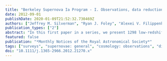 ```yaml
---
title: "Berkeley Supernova Ia Program - I. Observations, data reduction and spectroscopic sample of 582 low-redshift Type Ia supernovae"
date: 2012-09-01
publishDate: 2020-01-09T21:52:32.730469Z
authors: ["Jeffrey M. Silverman", "Ryan J. Foley", "Alexei V. Filippenko", "Mohan Ganeshalingam", "Aaron J. Barth", "Ryan Chornock", "Christopher V. Griffith", "Jason J. Kong", "Nicholas Lee", "Douglas C. Leonard", "Thomas Matheson", "Emily G. Miller", "Thea N. Steele", "Brian J. Barris", "Joshua S. Bloom", "Bethany E. Cobb", "Alison L. Coil", "Louis-Benoit Desroches", "Elinor L. Gates", "Luis C. Ho", "Saurabh W. Jha", "Michael T. Kandrashoff", "Weidong Li", "Kaisey S. Mandel", "Maryam Modjaz", "Matthew R. Moore", "Robin E. Mostardi", "Marina S. Papenkova", "Sung Park", "Daniel A. Perley", "Dovi Poznanski", "Cassie A. Reuter", "James Scala", "Franklin J. D. Serduke", "Joseph C. Shields", "Brand on J. Swift", "John L. Tonry", "Schuyler D. Van Dyk", "Xiaofeng Wang", "Diane S. Wong"]
publication_types: ["2"]
abstract: "In this first paper in a series, we present 1298 low-redshift (z łesssim 0.2) optical spectra of 582 Type Ia supernovae (SNe Ia) observed from 1989 to 2008 as part of the Berkeley Supernova Ia Program (BSNIP). 584 spectra of 199 SNe Ia have well-calibrated light curves with measured distance moduli, and many of the spectra have been corrected for host-galaxy contamination. Most of the data were obtained using the Kast double spectrograph mounted on the Shane 3 m telescope at Lick Observatory and have a typical wavelength range of 3300-10 400 ̊A, roughly twice as wide as spectra from most previously published data sets. We present our observing and reduction procedures, and we describe the resulting SN Database, which will be an online, public, searchable data base containing all of our fully reduced spectra and companion photometry. In addition, we discuss our spectral classification scheme (using the SuperNova IDentification code, SNID; Blondin &amp; Tonry), utilizing our newly constructed set of SNID spectral templates. These templates allow us to accurately classify our entire data set, and by doing so we are able to reclassify a handful of objects as bona fide SNe Ia and a few other objects as members of some of the peculiar SN Ia subtypes. In fact, our data set includes spectra of nearly 90 spectroscopically peculiar SNe Ia. We also present spectroscopic host-galaxy redshifts of some SNe Ia where these values were previously unknown. The sheer size of the BSNIP data set and the consistency of our observation and reduction methods make this sample unique among all other published SN Ia data sets and complementary in many ways to the large, low-redshift SN Ia spectra presented by Matheson et al. and Blondin et al. In other BSNIP papers in this series, we use these data to examine the relationships between spectroscopic characteristics and various observables such as photometric and host-galaxy properties."
featured: false
publication: "*Monthly Notices of the Royal Astronomical Society*"
tags: ["surveys", "supernovae: general", "cosmology: observations", "distance scale", "Astrophysics - Cosmology and Nongalactic Astrophysics"]
doi: "10.1111/j.1365-2966.2012.21270.x"
---
```


